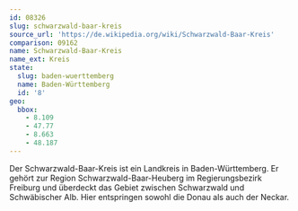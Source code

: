 ```yaml
---
id: 08326
slug: schwarzwald-baar-kreis
source_url: 'https://de.wikipedia.org/wiki/Schwarzwald-Baar-Kreis'
comparison: 09162
name: Schwarzwald-Baar-Kreis
name_ext: Kreis
state:
  slug: baden-wuerttemberg
  name: Baden-Württemberg
  id: '8'
geo:
  bbox:
    - 8.109
    - 47.77
    - 8.663
    - 48.187
---
```


Der Schwarzwald-Baar-Kreis ist ein Landkreis in Baden-Württemberg. Er gehört zur Region Schwarzwald-Baar-Heuberg im Regierungsbezirk Freiburg und überdeckt das Gebiet zwischen Schwarzwald und Schwäbischer Alb. Hier entspringen sowohl die Donau als auch der Neckar.
